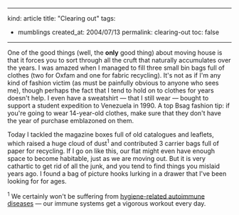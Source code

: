 -----
kind: article
title: "Clearing out"
tags:
- mumblings
created_at: 2004/07/13
permalink: clearing-out
toc: false
-----

<p>One of the good things (well, the <strong>only</strong> good thing) about moving house is that it forces you to sort through all the cruft that naturally accumulates over the years. I was amazed when I managed to fill three small bin bags full of clothes (two for Oxfam and one for fabric recycling). It's not as if I'm any kind of fashion victim (as must be painfully obvious to anyone who sees me), though perhaps the fact that I tend to hold on to clothes for years doesn't help. I even have a sweatshirt &mdash; that I still wear &mdash; bought to support a student expedition to Venezuela in 1990. A top Bsag fashion tip: if you're going to wear 14-year-old clothes, make sure that they don't have the year of purchase emblazoned on them.</p><p>Today I tackled the magazine boxes full of old catalogues and leaflets, which raised a huge cloud of dust<sup>1</sup> and contributed 3 carrier bags full of paper for recycling. If I go on like this, our flat might even have enough space to become habitable, just as we are moving out. But it is very cathartic to get rid of all the junk, and you tend to find things you mislaid years ago. I found a bag of picture hooks lurking in a drawer that I've been looking for for ages.</p><p><sup>1</sup> We certainly won't be suffering from <a href="http://www.sciencenews.org/pages/sn_arc99/8_14_99/bob2.htm" title="The Hygiene Hypothesis">hygiene-related autoimmune diseases</a> &mdash; our immune systems get a vigorous workout every day.</p>


